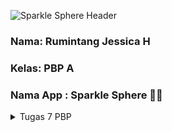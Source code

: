 ![Sparkle Sphere Header](https://i.pinimg.com/564x/4f/1f/85/4f1f8588100c09ee126be1e66483ade8.jpg)
### Nama: Rumintang Jessica H <br>
### Kelas: PBP A <br> 
### Nama App : Sparkle Sphere 🔮💍
<details>
<summary> Tugas 7 PBP </summary>

# Tugas 7

## 1. Apa perbedaan utama antara stateless dan stateful widget dalam konteks pengembangan aplikasi Flutter?
* **Stateless Widget** : Stateless widget adalah widget yang tidak memerlukan state mutable. Ini berarti bahwa stateless widget tidak menyimpan data yang akan berubah. Contohnya termasuk ikon, teks, dan tombol yang tidak bergantung pada keadaan tertentu.
* **Stateful Widget** : Stateful widget adalah widget yang mengelola state yang mungkin berubah selama masa hidup widget. Ini bisa sesuatu seperti data yang diambil dari internet, atau status tombol yang bisa ditekan.

| Feature | Stateless Widget | Stateful Widget |
|---------|------------------|-----------------|
| State | Tidak memiliki state | Memiliki state yang dapat berubah |
| Lifecycle | Dibuat sekali | Memiliki siklus hidup yang kompleks |
| When to Use | UI statis seperti teks dan ikon | UI dinamis seperti checkboxes, sliders |
| Performance | Lebih efisien | Memerlukan lebih banyak sumber daya |

## 2. Sebutkan seluruh widget yang kamu gunakan untuk menyelesaikan tugas ini dan jelaskan fungsinya masing-masing.
* MaterialApp: Widget ini adalah titik awal aplikasi Flutter yang menggunakan material design. Ia mengatur tema dan navigasi di aplikasi.

* Scaffold: Memberikan struktur dasar untuk tampilan layar dengan app bar, body, dan floating action button.

* AppBar: Menampilkan app bar di atas layar yang biasanya berisi judul dan aksi.

* Text: Menampilkan string teks dengan gaya tertentu di layar.

* SingleChildScrollView: Memberikan kemampuan scroll pada konten yang mungkin melebihi ruang layar.

* Padding: Menambahkan jarak di sekeliling widget anaknya.

* Column: Mengatur anak-anaknya dalam kolom vertikal.

* GridView: Mengatur anak-anaknya dalam grid dua dimensi.

* Icon: Menampilkan ikon dari set ikon material.

* InkWell: Memberikan efek visual ketika disentuh dan bisa digunakan untuk mendeteksi berbagai jenis input pengguna.

* Container: Menyediakan kotak untuk mendekorasi atau mengubah ukuran widget anaknya.

* Center: Menengahkan widget anaknya secara horizontal dan vertikal dalam ruang yang tersedia.

* Material: Mengikuti prinsip desain Material, digunakan untuk memberikan efek visual pada InkWell.

* SnackBar: Widget yang muncul di bagian bawah layar untuk memberikan pesan sementara kepada pengguna.

* ShopItem: Bukan widget, tetapi sebuah kelas yang memodelkan data yang akan digunakan oleh widget.

* ShopCard: Widget yang dibuat khusus yang menampilkan informasi dari objek ShopItem.

* ThemeData: Mengonfigurasi tema umum aplikasi termasuk warna, tipe teks, dan elemen desain lainnya.

* ColorScheme: Menentukan skema warna untuk ThemeData.

## 3. Jelaskan bagaimana cara kamu mengimplementasikan checklist di atas secara step-by-step (bukan hanya sekadar mengikuti tutorial)
**1. Setup Project**
Saya mulai dengan membuat proyek Flutter baru menggunakan terminal dengan perintah flutter create sparkle_sphere.
Kemudian, saya masuk ke direktori proyek dengan cd sparkle_sphere dan membuka kode sumber dengan editor pilihan saya.
**2. Membuat Model Shop Item**
Saya membuat model ShopItem dan menambahkan properti warna untuk dapat mengkostumisasi
```
class ShopItem {
  final String name;
  final IconData icon;
  final Color color;  // Properti warna baru

  ShopItem(this.name, this.icon, this.color);
}
```
**3. Membuat Stateless Widget**
Karena halaman utama tidak memerlukan state, saya mengubah MyHomePage menjadi StatelessWidget dan menghapus segala state yang tidak diperlukan.
```
class MyHomePage extends StatelessWidget {
  // Constructor remains the same
  // Remove all stateful logic
  @override
  Widget build(BuildContext context) {
    // Scaffold and other UI components
  }
}
```
**4. Menambahkan Data**
Saya menambahkan data produk dalam bentuk List<ShopItem> di atas MyHomePage.
```
final List<ShopItem> items = [
    ShopItem("Lihat Item", Icons.checklist, const Color.fromARGB(255, 236, 147, 176)),
    ShopItem("Tambah Item", Icons.add_shopping_cart, const Color.fromARGB(255, 234, 102, 146)),
    ShopItem("Logout", Icons.logout, Color.fromARGB(255, 220, 80, 127))
];
```
Saya juga mengkostumisasi tiap widget agar memiliki warna yang berbeda
**5. Membangun Tampilan**
Saya membangun tampilan menggunakan `Scaffold` dan `AppBar`, kemudian menambahkan `GridView` untuk menampilkan daftar produk.
dart
```
@override
Widget build(BuildContext context) {
  return Scaffold(
    appBar: AppBar(
      title: Text('Sparkle Sphere Shop'),
    ),
    body: GridView.builder(
      // Configurations for GridView
      itemCount: items.length,
      itemBuilder: (context, index) {
        return ShopCard(items[index]);
      },
    ),
  );
}
```
**6. Membuat ShopCard Widget**
Saya membuat `ShopCard` sebagai `StatelessWidget` yang akan menampilkan `ShopItem`.
dart
```
class ShopCard extends StatelessWidget {
  final ShopItem item;
  const ShopCard(this.item, {Key? key}) : super(key: key);

  @override
  Widget build(BuildContext context) {
    // Returns a card with InkWell that shows a SnackBar on tap
  }
}
```
**7. Implementasi Interaksi**
Pada `InkWell` di dalam `ShopCard`, saya menambahkan interaksi untuk menampilkan SnackBar ketika card ditekan.
dart
```
InkWell(
  onTap: () {
    ScaffoldMessenger.of(context).showSnackBar(
      SnackBar(content: Text('Selected ${item.name}')),
    );
  },
  // Additional UI components
),
```
**8. Menjalankan Aplikasi**
Setelah selesai dengan _code_, saya menjalankan aplikasi dengan `flutter run` di terminal untuk melihat hasilnya.

</details>
